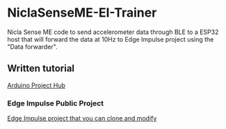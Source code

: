 # NiclaSenseME-EI-Trainer
Nicla Sense ME code to send accelerometer data through BLE to a ESP32 host that will forward the data at 10Hz to Edge Impulse project using the "Data forwarder".

## Written tutorial
[Arduino Project Hub](https://projecthub.arduino.cc/projects/f7fd7cdb-a539-4e44-b7c4-2c77c20e51dc/preview)

### Edge Impulse Public Project
[Edge Impulse project that you can clone and modify](https://studio.edgeimpulse.com/public/173958/latest)
